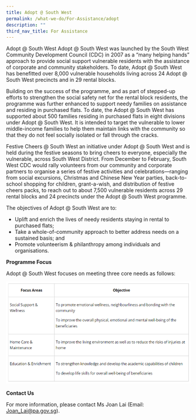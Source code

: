```yaml
---
title: Adopt @ South West
permalink: /what-we-do/For-Assistance/adopt
description: ""
third_nav_title: For Assistance
---
```

Adopt @ South West
Adopt @ South West was launched by the South West Community Development Council (CDC) in 2007 as a “many helping hands” approach to provide social support vulnerable residents with the assistance of corporate and community stakeholders. To date, Adopt @ South West has benefitted over 8,000 vulnerable households living across 24 Adopt @ South West precincts and in 29 rental blocks.

Building on the success of the programme, and as part of stepped-up efforts to strengthen the social safety net for the rental block residents, the programme was further enhanced to support needy families on assistance and residing in purchased flats. To date, the Adopt @ South West has supported about 500 families residing in purchased flats in eight divisions under Adopt @ South West. It is intended to target the vulnerable to lower middle-income families to help them maintain links with the community so that they do not feel socially isolated or fall through the cracks.

Festive Cheers @ South West an initiative under Adopt @ South West and is held during the festive seasons to bring cheers to everyone, especially the vulnerable, across South West District. From December to February, South West CDC would rally volunteers from our community and corporate partners to organise a series of festive activities and celebrations—ranging from social excursions, Christmas and Chinese New Year parties, back-to-school shopping for children, grant-a-wish, and distribution of festive cheers packs, to reach out to about 7,500 vulnerable residents across 29 rental blocks and 24 precincts under the Adopt @ South West programme.  

The objectives of Adopt @ South West are to:

* Uplift and enrich the lives of needy residents staying in rental to purchased flats;<br>
* Take a whole-of-community approach to better address needs on a sustained basis; and<br>
* Promote volunteerism & philanthropy among individuals and organisations.

**Programme Focus**

Adopt @ South West focuses on meeting three core needs as follows:

![](/images/Adoptfocus.png)

**Contact Us**

For more information, please contact Ms Joan Lai (Email: Joan_Lai@pa.gov.sg). 